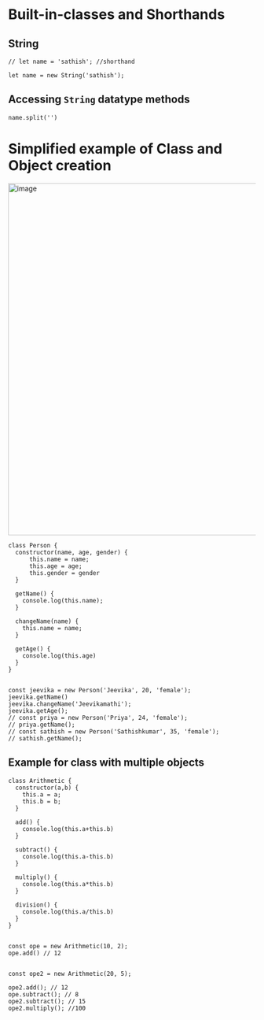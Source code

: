 # Built-in-classes and Shorthands

## String
    // let name = 'sathish'; //shorthand
    
    let name = new String('sathish');
    
## Accessing `String` datatype methods

    name.split('')

# Simplified example of Class and Object creation
<img width="715" alt="image" src="https://github.com/user-attachments/assets/58183719-f72b-444b-b692-204cc45eeb98">

    class Person {
      constructor(name, age, gender) {
          this.name = name;
          this.age = age;
          this.gender = gender
      }
      
      getName() {
        console.log(this.name);
      } 
      
      changeName(name) {
        this.name = name;
      }
      
      getAge() {
        console.log(this.age)
      }
    }


    const jeevika = new Person('Jeevika', 20, 'female');
    jeevika.getName()
    jeevika.changeName('Jeevikamathi');
    jeevika.getAge();
    // const priya = new Person('Priya', 24, 'female');
    // priya.getName();
    // const sathish = new Person('Sathishkumar', 35, 'female');
    // sathish.getName();


## Example for class with multiple objects
    class Arithmetic {
      constructor(a,b) {
        this.a = a;
        this.b = b;
      }
      
      add() {
        console.log(this.a+this.b)
      }
      
      subtract() {
        console.log(this.a-this.b)
      }
      
      multiply() {
        console.log(this.a*this.b)
      }
      
      division() {
        console.log(this.a/this.b)
      }
    }
    
    
    const ope = new Arithmetic(10, 2);
    ope.add() // 12
    
    
    const ope2 = new Arithmetic(20, 5);
    
    ope2.add(); // 12
    ope.subtract(); // 8
    ope2.subtract(); // 15
    ope2.multiply(); //100
